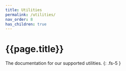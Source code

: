 ```yaml
---
title: Utilities
permalink: /utilities/
nav_order: 8
has_children: true
---
```


# {{page.title}}

The documentation for our supported utilities.
{: .fs-5 }